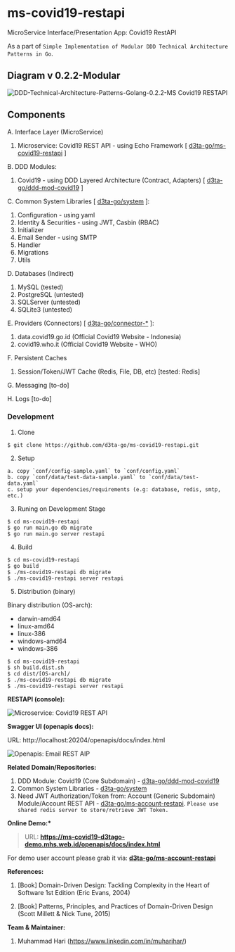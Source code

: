 # ms-covid19-restapi

MicroService Interface/Presentation App: Covid19 RestAPI

As a part of `Simple Implementation of Modular DDD Technical Architecture Patterns in Go`.

## Diagram v 0.2.2-Modular

![DDD-Technical-Architecture-Patterns-Golang-0.2.2-MS Covid19 RESTAPI](docs/img/DDD-Technical-Architecture-Patterns-Golang-0.2.2-MS_Covid19_RestAPI.png)

## Components

A. Interface Layer (MicroService)

1. Microservice: Covid19 REST API - using Echo Framework [ [d3ta-go/ms-covid19-restapi](https://github.com/d3ta-go/ms-covid19-restapi) ]

B. DDD Modules:

1. Covid19 - using DDD Layered Architecture (Contract, Adapters) [ [d3ta-go/ddd-mod-covid19](https://github.com/d3ta-go/ddd-mod-covid19) ]

C. Common System Libraries [ [d3ta-go/system](https://github.com/d3ta-go/system) ]:

1. Configuration - using yaml
2. Identity & Securities - using JWT, Casbin (RBAC)
3. Initializer
4. Email Sender - using SMTP
5. Handler
6. Migrations
7. Utils

D. Databases (Indirect)

1. MySQL (tested)
2. PostgreSQL (untested)
3. SQLServer (untested)
4. SQLite3 (untested)

E. Providers (Connectors) [ [d3ta-go/connector-\*](https://github.com/d3ta-go/connector-covid19) ]:

1. data.covid19.go.id (Official Covid19 Website - Indonesia)
2. covid19.who.it (Official Covid19 Website - WHO)

F. Persistent Caches

1. Session/Token/JWT Cache (Redis, File, DB, etc) [tested: Redis]

G. Messaging [to-do]

H. Logs [to-do]

### Development

1. Clone

```shell
$ git clone https://github.com/d3ta-go/ms-covid19-restapi.git
```

2. Setup

```
a. copy `conf/config-sample.yaml` to `conf/config.yaml`
b. copy `conf/data/test-data-sample.yaml` to `conf/data/test-data.yaml`
c. setup your dependencies/requirements (e.g: database, redis, smtp, etc.)
```

3. Runing on Development Stage

```shell
$ cd ms-covid19-restapi
$ go run main.go db migrate
$ go run main.go server restapi
```

4. Build

```shell
$ cd ms-covid19-restapi
$ go build
$ ./ms-covid19-restapi db migrate
$ ./ms-covid19-restapi server restapi
```

5. Distribution (binary)

Binary distribution (OS-arch):

- darwin-amd64
- linux-amd64
- linux-386
- windows-amd64
- windows-386

```shell
$ cd ms-covid19-restapi
$ sh build.dist.sh
$ cd dist/[OS-arch]/
$ ./ms-covid19-restapi db migrate
$ ./ms-covid19-restapi server restapi
```

**RESTAPI (console):**

![Microservice: Covid19 REST API](docs/img/covid19-sample-ms-rest-api.png)

**Swagger UI (openapis docs):**

URL: http://localhost:20204/openapis/docs/index.html

![Openapis: Email REST AIP](docs/img/covid19-sample-openapis-docs.png)

**Related Domain/Repositories:**

1. DDD Module: Covid19 (Core Subdomain) - [d3ta-go/ddd-mod-covid19](https://github.com/d3ta-go/ddd-mod-covid19)
2. Common System Libraries - [d3ta-go/system](https://github.com/d3ta-go/system)
3. Need JWT Authorization/Token from: Account (Generic Subdomain) Module/Account REST API - [d3ta-go/ms-account-restapi](https://github.com/d3ta-go/ms-account-restapi). `Please use shared redis server to store/retrieve JWT Token.`

**Online Demo:\***

> URL: **https://ms-covid19-d3tago-demo.mhs.web.id/openapis/docs/index.html**

For demo user account please grab it via: [**d3ta-go/ms-account-restapi**](https://github.com/d3ta-go/ms-account-restapi)

**References:**

1. [Book] Domain-Driven Design: Tackling Complexity in the Heart of Software 1st Edition (Eric Evans, 2004)

2. [Book] Patterns, Principles, and Practices of Domain-Driven Design (Scott Millett & Nick Tune, 2015)

**Team & Maintainer:**

1. Muhammad Hari (https://www.linkedin.com/in/muharihar/)
